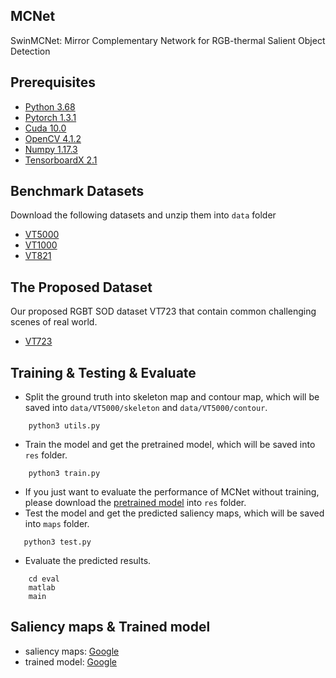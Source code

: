 ## MCNet
SwinMCNet: Mirror Complementary Network for RGB-thermal Salient Object Detection


## Prerequisites
- [Python 3.68](https://www.python.org/)
- [Pytorch 1.3.1](http://pytorch.org/)
- [Cuda 10.0](https://developer.nvidia.com/cuda-10.0-download-archive)
- [OpenCV 4.1.2](https://opencv.org/)
- [Numpy 1.17.3](https://numpy.org/)
- [TensorboardX 2.1](https://github.com/lanpa/tensorboardX)


## Benchmark Datasets
Download the following datasets and unzip them into `data` folder

- [VT5000](https://drive.google.com/file/d/1q3cgxs3_go4yO1iB2zLNEhZXdN60Mdap/view?usp=sharing)
- [VT1000](https://drive.google.com/file/d/1I4GPXOl-xQPi7SSHx5NqgqFqtVm9XbHO/view?usp=sharing)
- [VT821](https://drive.google.com/file/d/1hXJWFE2sSs0mIsm1ygMDoLpL3OJ8Eiz-/view?usp=sharing)


## The Proposed Dataset
Our proposed RGBT SOD dataset VT723 that contain common challenging scenes of real world.
- [VT723](https://drive.google.com/file/d/12gEUFG2yWi3uBTjLymQ3hjnDUHGcgADq/view?usp=sharing)


## Training & Testing & Evaluate
- Split the ground truth into skeleton map and contour map, which will be saved into `data/VT5000/skeleton` and `data/VT5000/contour`.
```shell
    python3 utils.py
```

- Train the model and get the pretrained model, which will be saved into `res` folder.
```shell
    python3 train.py
```

 - If you just want to evaluate the performance of MCNet without training, please download the [pretrained model](https://drive.google.com/file/d/1qcZeBiwF78Lv24hXmXN4vMFbK4yC-C-y/view?usp=sharing) into `res` folder.
 - Test the model and get the predicted saliency maps, which will be saved into `maps` folder.
 ```shell
    python3 test.py
```

- Evaluate the predicted results. 
```shell
    cd eval
    matlab
    main
```

## Saliency maps & Trained model
- saliency maps: [Google](https://drive.google.com/file/d/1LjLLIGmnKb_UQeGpFar35gyEs76EHFLL/view?usp=sharing)
- trained model: [Google](https://drive.google.com/file/d/1D40-nIqvTmqh5CpH22c8yQA8lcee23SB/view?usp=sharing)
